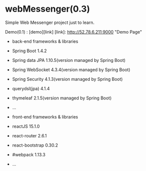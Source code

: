 # webMessenger(0.3)

Simple Web Messenger project just to learn.

Demo(0.1) : [demo][link]
[link]: http://52.78.6.211:9000 "Demo Page"


* back-end frameworks & libraries
 * Spring Boot 1.4.2
 * Spring data JPA 1.10.5(version managed by Spring Boot)
 * Spring WebSocket 4.3.4(version managed by Spring Boot)
 * Spring Security 4.1.3(version managed by Spring Boot)
 * querydsl(jpa) 4.1.4
 * thymeleaf 2.1.5(version managed by Spring Boot)
 * ...
 
* front-end frameworks & libraries
 * reactJS 15.1.0
 * react-router 2.6.1
 * react-bootstrap 0.30.2
 * #webpack 1.13.3
 * ...
